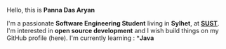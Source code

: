 
Hello, this is **Panna Das Aryan**

I'm a passionate **Software Engineering Student** living in **Sylhet**, at **[SUST](https://www.sust.edu/)**.
I'm interested in **open source development** and I wish build things on my GitHub profile (here).
I'm currently learning : ***Java**


